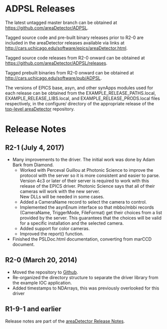 ADPSL Releases
==============

The latest untagged master branch can be obtained at
https://github.com/areaDetector/ADPSL.

Tagged source code and pre-built binary releases prior to R2-0 are included
in the areaDetector releases available via links at
http://cars.uchicago.edu/software/epics/areaDetector.html.

Tagged source code releases from R2-0 onward can be obtained at 
https://github.com/areaDetector/ADPSL/releases.

Tagged prebuilt binaries from R2-0 onward can be obtained at
http://cars.uchicago.edu/software/pub/ADPSL.

The versions of EPICS base, asyn, and other synApps modules used for each release can be obtained from 
the EXAMPLE_RELEASE_PATHS.local, EXAMPLE_RELEASE_LIBS.local, and EXAMPLE_RELEASE_PRODS.local
files respectively, in the configure/ directory of the appropriate release of the 
[top-level areaDetector](https://github.com/areaDetector/areaDetector) repository.



Release Notes
=============

R2-1 (July 4, 2017)
----
* Many improvements to the driver.  The initial work was done by Adam Bark from Diamond.
  - Worked with Perceval Guillou at Photonic Science to improve the protocol with the server so it is more
    consistent and easier to parse.  Version 4c3 or later of their server is required to work with
    this release of the EPICS driver. 
    Photonic Science says that all of their cameras will work with the new server.  
    New DLLs will be needed in some cases.
  - Added a CameraName record to select the camera to control.
  - Implemented the asynEnum interface so that mbbo/mbbi records (CameraName, TriggerMode, FileFormat)
    get their choices from a list provided by the server.  This guarantees that the choices will be valid
    for a specific installation and the selected camera.
  - Added support for color cameras.
  - Improved the report() function.
* Finished the PSLDoc.html documentation, converting from marCCD document.

R2-0 (March 20, 2014)
----
* Moved the repository to [Github](https://github.com/areaDetector/ADPSL).
* Re-organized the directory structure to separate the driver library from the example IOC application.
* Added timestamps to NDArrays, this was previously overlooked for this driver

R1-9-1 and earlier
------------------
Release notes are part of the
[areaDetector Release Notes](http://cars.uchicago.edu/software/epics/areaDetectorReleaseNotes.html).
